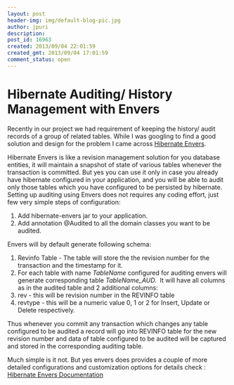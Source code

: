 ```yaml
---
layout: post
header-img: img/default-blog-pic.jpg
author: jpuri
description: 
post_id: 16963
created: 2013/09/04 22:01:59
created_gmt: 2013/09/04 17:01:59
comment_status: open
---
```


# Hibernate Auditing/ History Management with Envers

Recently in our project we had requirement of keeping the history/ audit records of a group of related tables. While I was googling to find a good solution and design for the problem I came across [Hibernate Envers][1].

Hibernate Envers is like a revision management solution for you database entities, it will maintain a snapshot of state of various tables whenever the transaction is committed. But yes you can use it only in case you already have hibernate configured in your application, and you will be able to audit only those tables which you have configured to be persisted by hibernate. Setting up auditing using Envers does not requires any coding effort, just few very simple steps of configuration:

  1. Add hibernate-envers jar to your application.
  2. Add annotation @Audited to all the domain classes you want to be audited.

Envers will by default generate following schema:

  1. Revinfo Table - The table will store the the revision number for the transaction and the timestamp for it.
  2. For each table with name _TableName_ configured for auditing envers will generate corresponding table _TableName_AUD._  It will have all columns as in the audited table and 2 additional columns:                  
  1. rev - this will be revision number in the REVINFO table
  2. revtype - this will be a numeric value 0, 1 or 2 for Insert, Update or Delete respectively.

Thus whenever you commit any transaction which changes any table configured to be audited a record will go into REVINFO table for the new revision number and data of table configured to be audited will be captured and stored in the corresponding auditing table.

Much simple is it not. But yes envers does provides a couple of more detailed configurations and customization options for details check : [Hibernate Envers Documentation][2]

   [1]: http://www.jboss.org/envers (Hibernate Envers)
   [2]: http://docs.jboss.org/hibernate/envers/3.6/reference/en-US/html_single/ (Hibernate Envers)